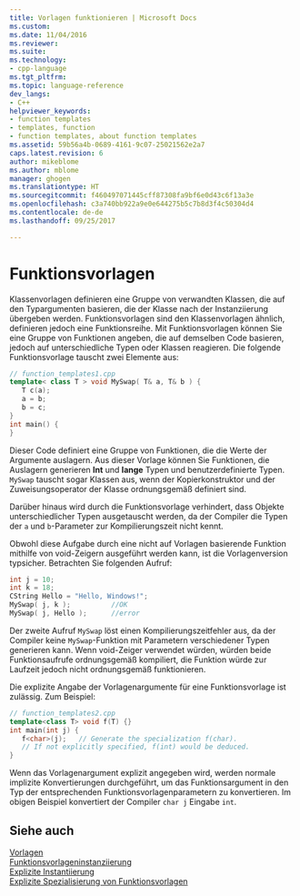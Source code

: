 ```yaml
---
title: Vorlagen funktionieren | Microsoft Docs
ms.custom: 
ms.date: 11/04/2016
ms.reviewer: 
ms.suite: 
ms.technology:
- cpp-language
ms.tgt_pltfrm: 
ms.topic: language-reference
dev_langs:
- C++
helpviewer_keywords:
- function templates
- templates, function
- function templates, about function templates
ms.assetid: 59b56a4b-0689-4161-9c07-25021562e2a7
caps.latest.revision: 6
author: mikeblome
ms.author: mblome
manager: ghogen
ms.translationtype: HT
ms.sourcegitcommit: f460497071445cff87308fa9bf6e0d43c6f13a3e
ms.openlocfilehash: c3a740bb922a9e0e644275b5c7b8d3f4c50304d4
ms.contentlocale: de-de
ms.lasthandoff: 09/25/2017

---
```

# <a name="function-templates"></a>Funktionsvorlagen
Klassenvorlagen definieren eine Gruppe von verwandten Klassen, die auf den Typargumenten basieren, die der Klasse nach der Instanziierung übergeben werden. Funktionsvorlagen sind den Klassenvorlagen ähnlich, definieren jedoch eine Funktionsreihe. Mit Funktionsvorlagen können Sie eine Gruppe von Funktionen angeben, die auf demselben Code basieren, jedoch auf unterschiedliche Typen oder Klassen reagieren. Die folgende Funktionsvorlage tauscht zwei Elemente aus:  
  
```cpp
// function_templates1.cpp  
template< class T > void MySwap( T& a, T& b ) {  
   T c(a);   
   a = b;   
   b = c;  
}  
int main() {  
}  
```  
  
 Dieser Code definiert eine Gruppe von Funktionen, die die Werte der Argumente auslagern. Aus dieser Vorlage können Sie Funktionen, die Auslagern generieren **Int** und **lange** Typen und benutzerdefinierte Typen. `MySwap` tauscht sogar Klassen aus, wenn der Kopierkonstruktor und der Zuweisungsoperator der Klasse ordnungsgemäß definiert sind.  
  
 Darüber hinaus wird durch die Funktionsvorlage verhindert, dass Objekte unterschiedlicher Typen ausgetauscht werden, da der Compiler die Typen der `a` und `b`-Parameter zur Kompilierungszeit nicht kennt.  
  
 Obwohl diese Aufgabe durch eine nicht auf Vorlagen basierende Funktion mithilfe von void-Zeigern ausgeführt werden kann, ist die Vorlagenversion typsicher. Betrachten Sie folgenden Aufruf:  
  
```cpp
int j = 10;  
int k = 18;  
CString Hello = "Hello, Windows!";  
MySwap( j, k );          //OK  
MySwap( j, Hello );      //error  
```  
  
 Der zweite Aufruf `MySwap` löst einen Kompilierungszeitfehler aus, da der Compiler keine `MySwap`-Funktion mit Parametern verschiedener Typen generieren kann. Wenn void-Zeiger verwendet würden, würden beide Funktionsaufrufe ordnungsgemäß kompiliert, die Funktion würde zur Laufzeit jedoch nicht ordnungsgemäß funktionieren.  
  
 Die explizite Angabe der Vorlagenargumente für eine Funktionsvorlage ist zulässig. Zum Beispiel:  
  
```cpp
// function_templates2.cpp  
template<class T> void f(T) {}  
int main(int j) {  
   f<char>(j);   // Generate the specialization f(char).  
   // If not explicitly specified, f(int) would be deduced.  
}  
```  
  
 Wenn das Vorlagenargument explizit angegeben wird, werden normale implizite Konvertierungen durchgeführt, um das Funktionsargument in den Typ der entsprechenden Funktionsvorlagenparametern zu konvertieren. Im obigen Beispiel konvertiert der Compiler `char j` Eingabe `int`.  
  
## <a name="see-also"></a>Siehe auch  
 [Vorlagen](../cpp/templates-cpp.md)   
 [Funktionsvorlageninstanziierung](../cpp/function-template-instantiation.md)   
 [Explizite Instantiierung](../cpp/explicit-instantiation.md)   
 [Explizite Spezialisierung von Funktionsvorlagen](../cpp/explicit-specialization-of-function-templates.md)

